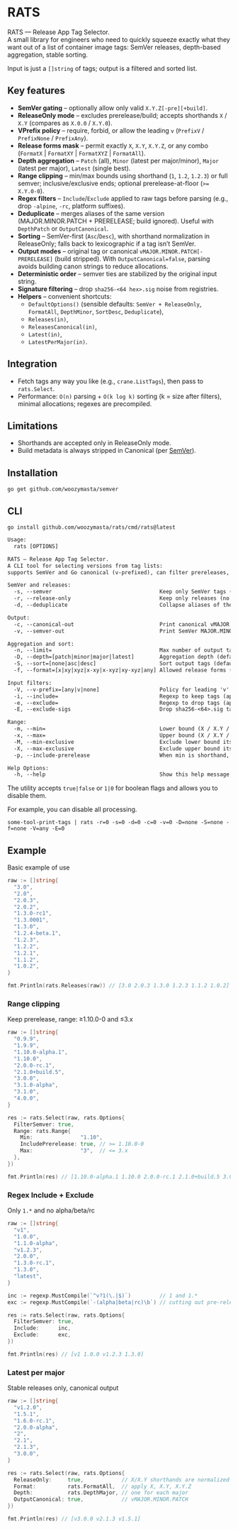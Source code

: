 # RATS

RATS — Release App Tag Selector.  
A small library for engineers who need to
quickly squeeze exactly what they want out of a list of container image
tags: SemVer releases, depth-based aggregation, stable sorting.

Input is just a `[]string` of tags; output is a filtered and sorted list.

## Key features

* **SemVer gating** – optionally allow only valid `X.Y.Z[-pre][+build]`.
* **ReleaseOnly mode** – excludes prerelease/build; accepts shorthands `X` /
  `X.Y` (compares as `X.0.0` / `X.Y.0`).
* **VPrefix policy** – require, forbid, or allow the leading `v` (`PrefixV`
  / `PrefixNone` / `PrefixAny`).
* **Release forms mask** – permit exactly `X`, `X.Y`, `X.Y.Z`, or any combo
  (`FormatX` | `FormatXY` | `FormatXYZ` | `FormatAll`).
* **Depth aggregation** – `Patch` (all), `Minor` (latest per major/minor),
  `Major` (latest per major), `Latest` (single best).
* **Range clipping** – min/max bounds using shorthand (`1`, `1.2`, `1.2.3`)
  or full semver; inclusive/exclusive ends; optional prerelease-at-floor
  (`>= X.Y.0-0`).
* **Regex filters** – `Include`/`Exclude` applied to raw tags before parsing
  (e.g., drop `-alpine`, `-rc`, platform suffixes).
* **Deduplicate** – merges aliases of the same version (MAJOR.MINOR.PATCH +
  PRERELEASE; build ignored). Useful with `DepthPatch` or `OutputCanonical`.
* **Sorting** – SemVer-first (`Asc`/`Desc`), with shorthand normalization in
  ReleaseOnly; falls back to lexicographic if a tag isn’t SemVer.
* **Output modes** – original tag or canonical
  `vMAJOR.MINOR.PATCH[-PRERELEASE]` (build stripped). With
  `OutputCanonical=false`, parsing avoids building canon strings to reduce
  allocations.
* **Deterministic order** – semver ties are stabilized by the original input
  string.
* **Signature filtering** – drop `sha256-<64 hex>.sig` noise from
  registries.
* **Helpers** – convenient shortcuts:
  * `DefaultOptions()` (sensible defaults: `SemVer + ReleaseOnly`,
    `FormatAll`, `DepthMinor`, `SortDesc`, `Deduplicate`),
  * `Releases(in)`,
  * `ReleasesCanonical(in)`,
  * `Latest(in)`,
  * `LatestPerMajor(in)`.

## Integration

* Fetch tags any way you like (e.g., `crane.ListTags`), then pass to
  `rats.Select`.
* Performance: `O(n)` parsing + `O(k log k)` sorting (k = size after
  filters), minimal allocations; regexes are precompiled.

## Limitations

* Shorthands are accepted only in ReleaseOnly mode.
* Build metadata is always stripped in Canonical (per [SemVer]).

## Installation

```shell
go get github.com/woozymasta/semver
```

## CLI

```shell
go install github.com/woozymasta/rats/cmd/rats@latest
```

```txt
Usage:
  rats [OPTIONS]

RATS — Release App Tag Selector.
A CLI tool for selecting versions from tag lists:
supports SemVer and Go canonical (v-prefixed), can filter prereleases, drop build metadata, sort and aggregate results.

SemVer and releases:
  -s, --semver                                  Keep only SemVer tags (X.Y.Z[-pre][+build]) (default: true)
  -r, --release-only                            Keep only releases (no -pre/+build); allow X / X.Y / X.Y.Z (default: true)
  -d, --deduplicate                             Collapse aliases of the same version (MAJOR.MINOR.PATCH+PRERELEASE) (default: true)

Output:
  -c, --canonical-out                           Print canonical vMAJOR.MINOR.PATCH[-PRERELEASE] (drop +BUILD)
  -v, --semver-out                              Print SemVer MAJOR.MINOR.PATCH[-PRERELEASE][+BUILD]

Aggregation and sort:
  -n, --limit=                                  Max number of output tags (<=0 = unlimited) (default: 0)
  -D, --depth=[patch|minor|major|latest]        Aggregation depth (default: minor)
  -S, --sort=[none|asc|desc]                    Sort output tags (default: desc)
  -f, --format=[x|xy|xyz|x-xy|x-xyz|xy-xyz|any] Allowed release forms (when --release-only) (default: any)

Input filters:
  -V, --v-prefix=[any|v|none]                   Policy for leading 'v' in tags (default: any)
  -i, --include=                                Regexp to keep tags (applied before parsing)
  -e, --exclude=                                Regexp to drop tags (applied before parsing)
  -E, --exclude-sigs                            Drop sha256-<64>.sig tags

Range:
  -m, --min=                                    Lower bound (X / X.Y / X.Y.Z or full SemVer)
  -x, --max=                                    Upper bound (X / X.Y / X.Y.Z or full SemVer)
  -M, --min-exclusive                           Exclude lower bound itself
  -X, --max-exclusive                           Exclude upper bound itself
  -p, --include-prerelease                      When min is shorthand, include prereleases at the floor (>= X.Y.0-0)

Help Options:
  -h, --help                                    Show this help message
```

The utility accepts `true|false` or `1|0` for boolean flags and allows you to disable them.

For example, you can disable all processing.

```shell
some-tool-print-tags | rats -r=0 -s=0 -d=0 -c=0 -v=0 -D=none -S=none -f=none -V=any -E=0
```

## Example

Basic example of use

```go
raw := []string{
  "3.0",
  "2.0",
  "2.0.3",
  "2.0.2",
  "1.3.0-rc1",
  "1.3.0001",
  "1.3.0",
  "1.2.4-beta.1",
  "1.2.3",
  "1.2.2",
  "1.2.1",
  "1.1.2",
  "1.0.2",
}

fmt.Println(rats.Releases(raw)) // [3.0 2.0.3 1.3.0 1.2.3 1.1.2 1.0.2]
```

### Range clipping

Keep prerelease, range: ≥1.10.0-0 and ≤3.x

```go
raw := []string{
  "0.9.9",
  "1.9.9",
  "1.10.0-alpha.1",
  "1.10.0",
  "2.0.0-rc.1",
  "2.1.0+build.5",
  "3.0.0",
  "3.1.0-alpha",
  "3.1.0",
  "4.0.0",
}

res := rats.Select(raw, rats.Options{
  FilterSemver: true,
  Range: rats.Range{
    Min:               "1.10",
    IncludePrerelease: true, // >= 1.10.0-0
    Max:               "3",  // <= 3.x
  },
})

fmt.Println(res) // [1.10.0-alpha.1 1.10.0 2.0.0-rc.1 2.1.0+build.5 3.0.0 3.1.0-alpha 3.1.0]
```

### Regex Include + Exclude

Only `1.*` and no alpha/beta/rc

```go
raw := []string{
  "v1",
  "1.0.0",
  "1.1.0-alpha",
  "v1.2.3",
  "2.0.0",
  "1.3.0-rc.1",
  "1.3.0",
  "latest",
}

inc := regexp.MustCompile(`^v?1(\.|$)`)         // 1 and 1.*
exc := regexp.MustCompile(`-(alpha|beta|rc)\b`) // cutting out pre-releases

res := rats.Select(raw, rats.Options{
  FilterSemver: true,
  Include:      inc,
  Exclude:      exc,
})

fmt.Println(res) // [v1 1.0.0 v1.2.3 1.3.0]
```

### Latest per major

Stable releases only, canonical output

```go
raw := []string{
  "v1.2.0",
  "1.5.1",
  "1.6.0-rc.1",
  "2.0.0-alpha",
  "2",
  "2.1",
  "2.1.3",
  "3.0.0",
}

res := rats.Select(raw, rats.Options{
  ReleaseOnly:     true,            // X/X.Y shorthands are normalized
  Format:          rats.FormatAll,  // apply X, X.Y, X.Y.Z
  Depth:           rats.DepthMajor, // one for each major
  OutputCanonical: true,            // vMAJOR.MINOR.PATCH
})

fmt.Println(res) // [v3.0.0 v2.1.3 v1.5.1]
```

[SemVer]: https://semver.org/
